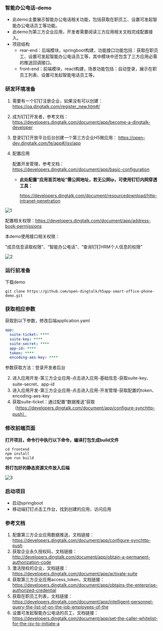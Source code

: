 ### 智能办公电话-demo

- 此demo主要展示智能办公电话相关功能，包括获取在职员工、设置可发起智能办公电话员工等功能。
- 此demo为第三方企业应用，开发者需要阅读三方应用相关文档完成配置接入。
- 项目结构
  - rear-end：后端模块，springboot构建，功能接口功能包括：获取在职员工、设置可发起智能办公电话员工等，其中模块中还包含了三方应用必需的推送回调接口。
  - front-end：前端模块，react构建，场景功能包括：自动登录，展示在职员工列表、设置可发起智能电话员工等。

### 研发环境准备

1. 需要有一个钉钉注册企业，如果没有可以创建：https://oa.dingtalk.com/register_new.htm#/

2. 成为钉钉开发者，参考文档：https://developers.dingtalk.com/document/app/become-a-dingtalk-developer

3. 登录钉钉开放平台后台创建一个第三方企业H5微应用： https://open-dev.dingtalk.com/fe/app#/isv/app

4. 配置应用

   配置开发管理，参考文档：https://developers.dingtalk.com/document/app/basic-configuration

   - **此处配置“应用首页地址”需公网地址，若无公网ip，可使用钉钉内网穿透工具：**

     https://developers.dingtalk.com/document/resourcedownload/http-intranet-penetration

![1](https://img.alicdn.com/imgextra/i1/O1CN010uGazP1mNU4VYDXjL_!!6000000004942-2-tps-1440-714.png)



配置相关权限：https://developers.dingtalk.com/document/app/address-book-permissions

本demo使用接口相关权限：

“成员信息读取权限”、“智能办公电话”、“查询钉钉HRM个人信息的权限”

![2](https://img.alicdn.com/imgextra/i2/O1CN017EjCGQ1C9RlSgNwXI_!!6000000000038-2-tps-1440-657.png)


### 运行前准备

 下载demo

```shell
git clone https://github.com/open-dingtalk/h5app-smart-office-phone-demo.git
```

### 获取相应参数

获取到以下参数，修改后端application.yaml

```yaml
app:
  suite-ticket: ****
  suite-key: ****
  suite-secret: ****
  app-id: ****
  token: ****
  encoding-aes-key: ****

```

参数获取方法：登录开发者后台

2. 进入应用开发-第三方企业应用-点击进入应用-基础信息-获取suite-key、suite-secret、app-id
2. 进入应用开发-第三方企业应用-点击进入应用-开发管理-获取配置的token、encoding-aes-key
3. 获取suite-ticket：通过配置“数据推送”获取（https://developers.dingtalk.com/document/app/configure-synchttp-push）

### 修改前端页面

**打开项目，命令行中执行以下命令，编译打包生成build文件**

```shell
cd frontend
npm install
npm run build
```

**将打包好的静态资源文件放入后端**

![3](https://img.alicdn.com/imgextra/i4/O1CN01DXYZDM1ZlfzEXX9fr_!!6000000003235-2-tps-378-498.png)

### 启动项目

- 启动springboot
- 移动端钉钉点击工作台，找到创建的应用，访问应用

### 参考文档

1. 配置第三方企业应用数据推送，文档链接：https://developers.dingtalk.com/document/app/configure-synchttp-push
2. 获取企业永久授权码，文档链接：http://developers.dingtalk.com/document/app/obtain-a-permanent-authorization-code
3. 激活授权的企业，文档链接：https://developers.dingtalk.com/document/app/activate-suite
4. 获取第三方企业应用access_token，文档链接：https://developers.dingtalk.com/document/app/obtains-the-enterprise-authorized-credential
5. 获取在职员工列表，文档链接：https://developers.dingtalk.com/document/app/intelligent-personnel-query-the-list-of-on-the-job-employees-of-the
6. 设置可发起智能办公电话的员工，文档链接：https://developers.dingtalk.com/document/app/set-the-caller-whitelist-for-the-isv-to-initiate-a
